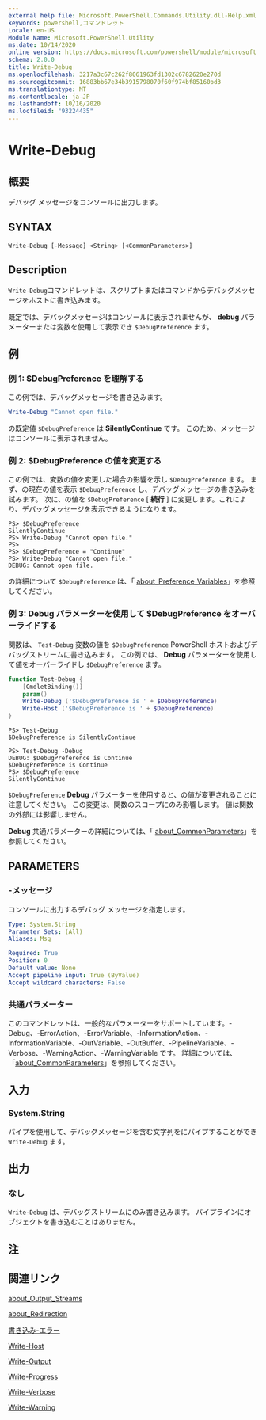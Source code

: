 ```yaml
---
external help file: Microsoft.PowerShell.Commands.Utility.dll-Help.xml
keywords: powershell,コマンドレット
Locale: en-US
Module Name: Microsoft.PowerShell.Utility
ms.date: 10/14/2020
online version: https://docs.microsoft.com/powershell/module/microsoft.powershell.utility/write-debug?view=powershell-7&WT.mc_id=ps-gethelp
schema: 2.0.0
title: Write-Debug
ms.openlocfilehash: 3217a3c67c262f8061963fd1302c6782620e270d
ms.sourcegitcommit: 16883bb67e34b3915798070f60f974bf85160bd3
ms.translationtype: MT
ms.contentlocale: ja-JP
ms.lasthandoff: 10/16/2020
ms.locfileid: "93224435"
---
```

# Write-Debug

## 概要
デバッグ メッセージをコンソールに出力します。

## SYNTAX

```
Write-Debug [-Message] <String> [<CommonParameters>]
```

## Description

`Write-Debug`コマンドレットは、スクリプトまたはコマンドからデバッグメッセージをホストに書き込みます。

既定では、デバッグメッセージはコンソールに表示されませんが、 **debug** パラメーターまたは変数を使用して表示でき `$DebugPreference` ます。

## 例

### 例 1: $DebugPreference を理解する

この例では、デバッグメッセージを書き込みます。

```powershell
Write-Debug "Cannot open file."
```

の既定値 `$DebugPreference` は **SilentlyContinue** です。 このため、メッセージはコンソールに表示されません。

### 例 2: $DebugPreference の値を変更する

この例では、変数の値を変更した場合の影響を示し `$DebugPreference` ます。 まず、の現在の値を表示 `$DebugPreference` し、デバッグメッセージの書き込みを試みます。 次に、の値を `$DebugPreference` [ **続行** ] に変更します。これにより、デバッグメッセージを表示できるようになります。

```
PS> $DebugPreference
SilentlyContinue
PS> Write-Debug "Cannot open file."
PS>
PS> $DebugPreference = "Continue"
PS> Write-Debug "Cannot open file."
DEBUG: Cannot open file.
```

の詳細について `$DebugPreference` は、「 [about_Preference_Variables](/powershell/module/Microsoft.PowerShell.Core/About/about_Preference_Variables)」を参照してください。

### 例 3: Debug パラメーターを使用して $DebugPreference をオーバーライドする

関数は、 `Test-Debug` 変数の値を `$DebugPreference` PowerShell ホストおよびデバッグストリームに書き込みます。 この例では、 **Debug** パラメーターを使用して値をオーバーライドし `$DebugPreference` ます。

```powershell
function Test-Debug {
    [CmdletBinding()]
    param()
    Write-Debug ('$DebugPreference is ' + $DebugPreference)
    Write-Host ('$DebugPreference is ' + $DebugPreference)
}
```

```
PS> Test-Debug
$DebugPreference is SilentlyContinue

PS> Test-Debug -Debug
DEBUG: $DebugPreference is Continue
$DebugPreference is Continue
PS> $DebugPreference
SilentlyContinue
```

`$DebugPreference` **Debug** パラメーターを使用すると、の値が変更されることに注意してください。 この変更は、関数のスコープにのみ影響します。 値は関数の外部には影響しません。

**Debug** 共通パラメーターの詳細については、「 [about_CommonParameters](https://go.microsoft.com/fwlink/?LinkID=113216)」を参照してください。

## PARAMETERS

### -メッセージ

コンソールに出力するデバッグ メッセージを指定します。

```yaml
Type: System.String
Parameter Sets: (All)
Aliases: Msg

Required: True
Position: 0
Default value: None
Accept pipeline input: True (ByValue)
Accept wildcard characters: False
```

### 共通パラメーター

このコマンドレットは、一般的なパラメーターをサポートしています。-Debug、-ErrorAction、-ErrorVariable、-InformationAction、-InformationVariable、-OutVariable、-OutBuffer、-PipelineVariable、-Verbose、-WarningAction、-WarningVariable です。 詳細については、「[about_CommonParameters](https://go.microsoft.com/fwlink/?LinkID=113216)」を参照してください。

## 入力

### System.String

パイプを使用して、デバッグメッセージを含む文字列をにパイプすることができ `Write-Debug` ます。

## 出力

### なし

`Write-Debug` は、デバッグストリームにのみ書き込みます。 パイプラインにオブジェクトを書き込むことはありません。

## 注

## 関連リンク

[about_Output_Streams](../Microsoft.PowerShell.Core/About/about_Output_Streams.md)

[about_Redirection](../Microsoft.PowerShell.Core/About/about_Redirection.md)

[書き込み-エラー](Write-Error.md)

[Write-Host](Write-Host.md)

[Write-Output](Write-Output.md)

[Write-Progress](Write-Progress.md)

[Write-Verbose](Write-Verbose.md)

[Write-Warning](Write-Warning.md)
